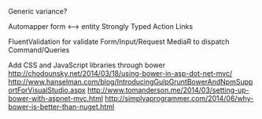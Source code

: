 
Generic variance?

Automapper form <--> entity
Strongly Typed Action Links

FluentValidation for validate Form/Input/Request
MediaR to dispatch Command/Queries

Add CSS and JavaScript libraries through bower
	http://chodounsky.net/2014/03/18/using-bower-in-asp-dot-net-mvc/
	http://www.hanselman.com/blog/IntroducingGulpGruntBowerAndNpmSupportForVisualStudio.aspx
	http://www.tomanderson.me/2014/03/setting-up-bower-with-aspnet-mvc.html
	http://simplyaprogrammer.com/2014/06/why-bower-is-better-than-nuget.html